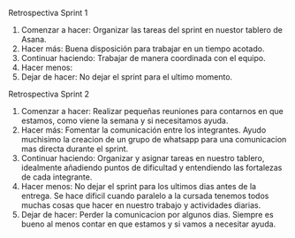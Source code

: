 Retrospectiva Sprint 1
1. Comenzar a hacer: Organizar las tareas del sprint en nuestor tablero de Asana.
2. Hacer más: Buena disposición para trabajar en un tiempo acotado. 
3. Continuar haciendo: Trabajar de manera coordinada con el equipo.
4. Hacer menos: 
5. Dejar de hacer: No dejar el sprint para el ultimo momento.

Retrospectiva Sprint 2
1. Comenzar a hacer: Realizar pequeñas reuniones para contarnos en que estamos, como viene la semana y si necesitamos ayuda.
2. Hacer más: Fomentar la comunicación entre los integrantes. Ayudo muchisimo la creacion de un grupo de whatsapp para una comunicacion mas directa durante el sprint.
3. Continuar haciendo: Organizar y asignar tareas en nuestro tablero, idealmente añadiendo puntos de dificultad y entendiendo las fortalezas de cada integrante.
4. Hacer menos: No dejar el sprint para los ultimos dias antes de la entrega. Se hace dificil cuando paralelo a la cursada tenemos todos muchas cosas que hacer en nuestro trabajo y actividades diarias.
5. Dejar de hacer: Perder la comunicacion por algunos dias. Siempre es bueno al menos contar en que estamos y si vamos a necesitar ayuda.
